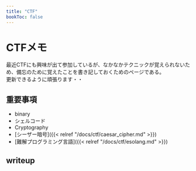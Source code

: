 ```yaml
---
title: "CTF"
bookToc: false
---
```


# CTFメモ

最近CTFにも興味が出て参加しているが、なかなかテクニックが覚えられないため、備忘のために覚えたことを書き記しておくためのページである。  
更新できるように頑張ります・・

## 重要事項

- binary
 - シェルコード
- Cryptography
 - [シーザー暗号]({{< relref "/docs/ctf/caesar_cipher.md" >}})
- [難解プログラミング言語]({{< relref "/docs/ctf/esolang.md" >}})



## writeup

